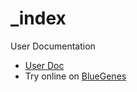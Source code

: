 # \_index

User Documentation

* [User Doc](https://flymine.readthedocs.io/en/latest/)
* Try online on [BlueGenes](http://bluegenes.apps.intermine.org/)


